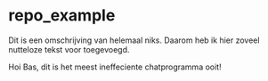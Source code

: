 # repo_example

Dit is een omschrijving van helemaal niks. Daarom heb ik hier zoveel nutteloze tekst voor toegevoegd.

Hoi Bas, dit is het meest ineffeciente chatprogramma ooit!